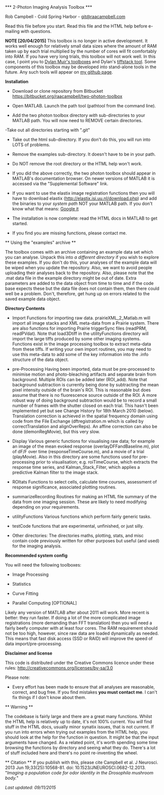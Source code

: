 *** 2-Photon Imaging Analysis Toolbox ***

Rob Campbell - Cold Spring Harbor - git@raacampbell.com


Read this file before you start. Read this file and the HTML help before e-mailing with questions. 

**NOTE [20/04/2015]** 
This toolbox is no longer in active development. It works well enough for relatively small data sizes where the amount of RAM taken up by each trial multiplied by the number of cores will fit comfortably into RAM. If you have very long trials, this toolbox will not work well. In this case, I point you to [Dylan Muir's toolboxes](http://dylan-muir.com/projects/focusstack_stimserver/) and Dylan's [tiffstack tool](http://www.mathworks.com/matlabcentral/fileexchange/32025-read-tiff-stacks-into-matlab-fast--with-lazy-loading). Some components of this toolbox may be developed into stand-alone tools in the future. Any such tools will appear on [my github page](https://github.com/raacampbell).



**Installation**


- Download or clone repository from Bitbucket https://bitbucket.org/raacampbell/two-photon-toolbox

- Open MATLAB. Launch the path tool (pathtool from the command line). 

- Add the two photon toolbox directory *with* sub-directories to your MATLAB path. You will now need to REMOVE certain directories.

-Take out all directories starting with ".git"

- Take out the html sub-directory. If you don't do this, you will run into LOTS of problems. 

- Remove the examples sub-directory. It doesn't have to be in your path. 

- Do NOT remove the root directory or the HTML help won't work. 

- If you did the above correctly, the two photon toolbox should appear in MATLAB's documentation browser. On newer versions of MATLAB it is accessed via the "Supplemental Software" link. 

- If you want to use the elastix image registration functions then you will have to download elastix (http://elastix.isi.uu.nl/download.php) and add the binaries to your *system path* NOT your MATLAB path. If you don't know what that means: [Google it](http://lmgtfy.com/?q=windows+add+system+path)

- The installation is now complete: read the HTML docs in MATLAB to get started. 

- If you find you are missing functions, please contact me. 


** Using the "examples" archive **

The toolbox comes with an archive containing an example data set which you can analyse. Unpack this into *a different directory* if you wish to explore these examples. If you don't do this, your analyses of the example data will be wiped when you update the repository. Also, we want to avoid people uploading their analyses back to the repository. Also, please note that the .mat data file in the example directory might be out of date. Extra parameters are added to the data object from time to time and if the code base expects these but the data file does not contain them, then there could well be a problem. Don't, therefore, get hung up on errors related to the saved example data object. 


**Directory Contents**

* Import
Functions for importing raw data. prairieXML_2_Matlab.m
will import all image stacks and XML meta-data from a Prairie
system. There are also functions for importing Prairie triggerSync
files (readPRM, readPVdat). Note that load3Dtiff in the
utilityFunctions directory will import the large tiffs produced by
some other imaging systems. Functions exist in the image processing
toolbox to extract meta-data from these tiffs. If writing your own
import routines, you may need to use this meta-data to add some of the
key information into the .info structure of the data object. 

* pre-Processing 
Having been imported, data must be pre-processed to
minimise motion and photo-bleaching artifacts and separate brain from
background. Multiple ROIs can be added later (ROI_add). Note that
background subtraction is currently being done by subtracting the mean
pixel intensity outside of the brain's ROI. This is reasonable but
does assume that there is no fluorescence source outside of the ROI. A
more robust way of doing background subtraction would be to record a
small number of frames with the shutter closed on each trial. This
hasn't been implemented yet but see Change History for 18th March 2010
(below). Translation correction is achieved in the spatial frequency
domain using code from the File Exchange (dftregistration.m which is
called by correctTranslation and alignOverReps). An affine correction
can also be done (demonRegMovie), but this very slow.

* Display
Various generic functions for visualising raw data; for
example an image of the mean evoked response (overlayDFFandBaseline.m),
plot of dF/F over time (responseTimeCourse.m), and a movie of a trial
(playMovie). Also in this directory are some functions used for
pre-processing prior to visualisation;  e.g. roiTimeCourse, which
extracts the response time series, and Kalman_Stack_Filter, which
applies a predictive Kalman filter to the image stack. 

* ROItats
Functions to select cells, calculate time courses,
assessment of response significance, associated plotting routines. 

* summarizeRecording
Routines for making an HTML file summary of the data from one imaging 
session. These are likely to need modifying depending on your requirements. 

* utilityFunctions
Various functions which perform fairly generic tasks.

* testCode
functions that are experimental, unfinished, or just silly. 

* Other directories:
The directories maths, plotting, stats, and misc contain code
previously written for other purposes but useful (and used) for the
imaging analysis. 




**Recommended system config**

You will need the following toolboxes:

* Image Processing

* Statistics

* Curve Fitting

* Parallel Computing [OPTIONAL]


Likely any version of MATLAB after about 2011 will work. More recent is better: they run faster. If doing a lot of the more complicated image registrations (more demanding than FFT translation) then you will need a fairly beefy computer with at least four cores. The RAM requirement should not be too high, however, since raw data are loaded dynamically as needed. This means that fast disk access (SSD or RAID) will improve the speed of data import/pre-processing. 




**Disclaimer and license**

This code is distributed under the Creative Commons licence under these rules: http://creativecommons.org/licenses/by-sa/3.0 

Please note:

* Every effort has been made to ensure that all analyses are reasonable, correct, and bug free. If you find mistakes **you must contact me**. I can't fix things if I don't know about them. 


** Warning **

The codebase is fairly large and there are a great many functions. Whilst the HTML help is relatively up to date, it's not 100% current. You *will* find stuff in the HTML docs, usually minor synatix issues, that is not current. If you run into errors when trying out examples from the HTML help, you should look at the help for the function in question. It might be that the input arguments have changed. As a related point, it's worth spending some time browsing the functions by directory and seeing what they do. There's a lot of stuff included here and there's no point re-inventing the wheel. 

** Citation **
If you publish with this, please cite Campbell et al. J Neurosci. 2013 Jun 19;33(25):10568-81. doi: 10.1523/JNEUROSCI.0682-12.2013. "*Imaging a population code for odor identity in the Drosophila mushroom body.*"

*Last updated: 09/11/2015*